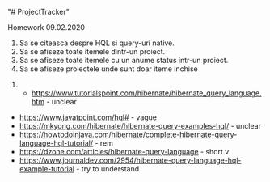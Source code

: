 "# ProjectTracker" 

Homework 09.02.2020
1. Sa se citeasca despre HQL si query-uri native.
2. Sa se afiseze toate itemele dintr-un proiect.
3. Sa se afiseze toate itemele cu un anume status intr-un proiect.
4. Sa se afiseze proiectele unde sunt doar iteme inchise

1) - https://www.tutorialspoint.com/hibernate/hibernate_query_language.htm - unclear
- https://www.javatpoint.com/hql# - vague
- https://mkyong.com/hibernate/hibernate-query-examples-hql/ - unclear
- https://howtodoinjava.com/hibernate/complete-hibernate-query-language-hql-tutorial/ - rem
- https://dzone.com/articles/hibernate-query-language - short v
- https://www.journaldev.com/2954/hibernate-query-language-hql-example-tutorial - try to understand